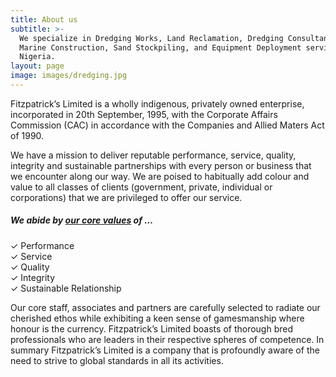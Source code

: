 ```yaml
---
title: About us
subtitle: >-
  We specialize in Dredging Works, Land Reclamation, Dredging Consultancy,
  Marine Construction, Sand Stockpiling, and Equipment Deployment services in
  Nigeria.
layout: page
image: images/dredging.jpg
---
```

Fitzpatrick’s Limited is a wholly indigenous, privately owned enterprise, incorporated in 20th September, 1995, with the Corporate Affairs Commission (CAC) in accordance with the Companies and Allied Maters Act of 1990.

We have a mission to deliver reputable performance, service, quality, integrity and sustainable partnerships with every person or business that we encounter along our way. We are poised to habitually add colour and value to all classes of clients
(government, private, individual or corporations) that we are privileged to offer our service.
#####  We abide by [our core values](/why-we-exist) of … 
✓ Performance<br/>
✓ Service<br/>
✓ Quality<br/>
✓ Integrity<br/>
✓ Sustainable Relationship

Our core staff, associates and partners are carefully selected to radiate our cherished ethos while exhibiting a keen sense of gamesmanship where honour is the currency. Fitzpatrick’s Limited boasts of thorough bred professionals who are leaders in their respective spheres of competence.
In summary Fitzpatrick’s Limited is a company that is profoundly aware of the need to strive to global standards in all its activities.
